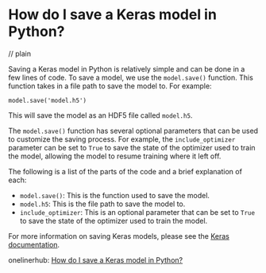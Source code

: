 # How do I save a Keras model in Python?
// plain

Saving a Keras model in Python is relatively simple and can be done in a few lines of code. To save a model, we use the `model.save()` function. This function takes in a file path to save the model to. For example:

```
model.save('model.h5')
```

This will save the model as an HDF5 file called `model.h5`.

The `model.save()` function has several optional parameters that can be used to customize the saving process. For example, the `include_optimizer` parameter can be set to `True` to save the state of the optimizer used to train the model, allowing the model to resume training where it left off.

The following is a list of the parts of the code and a brief explanation of each:

* `model.save()`: This is the function used to save the model.
* `model.h5`: This is the file path to save the model to.
* `include_optimizer`: This is an optional parameter that can be set to `True` to save the state of the optimizer used to train the model.

For more information on saving Keras models, please see the [Keras documentation](https://keras.io/models/about-keras-models/).

onelinerhub: [How do I save a Keras model in Python?](https://onelinerhub.com/python-keras/how-do-i-save-a-keras-model-in-python-1687039709)